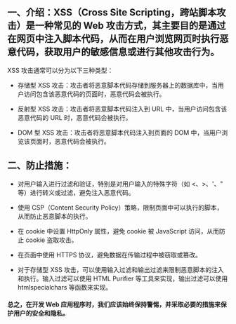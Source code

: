 ## 一、介绍：XSS（Cross Site Scripting，跨站脚本攻击）是一种常见的 Web 攻击方式，其主要目的是通过在网页中注入脚本代码，从而在用户浏览网页时执行恶意代码，获取用户的敏感信息或进行其他攻击行为。

XSS 攻击通常可以分为以下三种类型：

- 存储型 XSS 攻击：攻击者将恶意脚本代码存储到服务器上的数据库中，当用户访问包含该恶意代码的页面时，恶意代码会被执行。

- 反射型 XSS 攻击：攻击者将恶意脚本代码注入到 URL 中，当用户访问包含该恶意代码的 URL 时，恶意代码会被执行。

- DOM 型 XSS 攻击：攻击者将恶意脚本代码注入到页面的 DOM 中，当用户浏览该页面时，恶意代码会被执行。

## 二、防止措施：

- 对用户输入进行过滤和验证，特别是对用户输入的特殊字符（如 <、>、'、" 等）进行转义或过滤，避免注入恶意代码。

- 使用 CSP（Content Security Policy）策略，限制页面中可以执行的脚本，从而防止恶意脚本的执行。

- 在 cookie 中设置 HttpOnly 属性，避免 cookie 被 JavaScript 访问，从而防止 cookie 盗取攻击。

- 在页面中使用 HTTPS 协议，避免数据在传输过程中被窃取或篡改。

- 对于存储型 XSS 攻击，可以使用输入过滤和输出过滤来限制恶意脚本的注入和执行。输入过滤可以使用 HTML Purifier 等工具来实现，输出过滤可以使用htmlspecialchars 等函数来实现。

#### 总之，在开发 Web 应用程序时，我们应该始终保持警惕，并采取必要的措施来保护用户的安全和隐私。